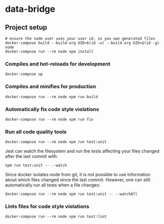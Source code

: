 # data-bridge

## Project setup
```
# ensure the node user uses your user id, so you own generated files
docker-compose build --build-arg UID=$(id -u) --build-arg GID=$(id -g) node
docker-compose run --rm node npm install
```

### Compiles and hot-reloads for development
```
docker-compose up
```

### Compiles and minifies for production
```
docker-compose run --rm node npm run build
```

### Automatically fix code style violations
```
docker-compose run --rm node npm run fix
```

### Run all code quality tools
```
docker-compose run --rm node npm run test:unit
```
Jest can watch the filesystem and run the tests affecting your files changed after the last commit with:
```
npm run test:unit -- --watch
```
Since docker isolates node from git, it is not possible to use information about which files changed since the last commit.
However, one can still automatically run all tests when a file changes:
```
docker-compose run --rm node npm run test:unit -- --watchAll
```

### Lints files for code style violations
```
docker-compose run --rm node npm run test:lint
```
